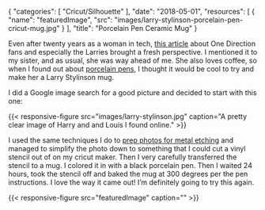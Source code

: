 
{
  "categories": [
    "Cricut/Silhouette"
  ],
  "date": "2018-05-01",
  "resources": [
    {
      "name": "featuredImage",
      "src": "images/larry-stylinson-porcelain-pen-cricut-mug.jpg"
    }
  ],
  "title": "Porcelain Pen Ceramic Mug"
}

Even after twenty years as a woman in tech, [this article](http://www.sachajudd.com/one-direction/)
about One Direction fans and especially the Larries brought a fresh perspective. I mentioned it to
my sister, and as usual, she was way ahead of me. She also loves coffee, so when I found out about
[porcelain pens](https://www.amazon.com/gp/product/B0793F295W/ref=oh_aui_search_detailpage), I
thought it would be cool to try and make her a Larry Stylinson mug.

I did a Google image search for a good picture and decided to start with this one:

{{< responsive-figure src="images/larry-stylinson.jpg" caption="A pretty clear image of Harry and and Louis I found online." >}}

I used the same techniques I do to [prep photos for metal
etching](https://anniesullie.com/2017/12/etching-photos-on-metal/) and managed to simplify the photo
down to something that I could cut a vinyl stencil out of on my cricut maker. Then I very carefully
transferred the stencil to a mug. I colored it in with a black porcelain pen. Then I waited 24
hours, took the stencil off and baked the mug at 300 degrees per the pen instructions. I love the
way it came out! I’m definitely going to try this again.

{{< responsive-figure src="featuredImage" caption="" >}}
